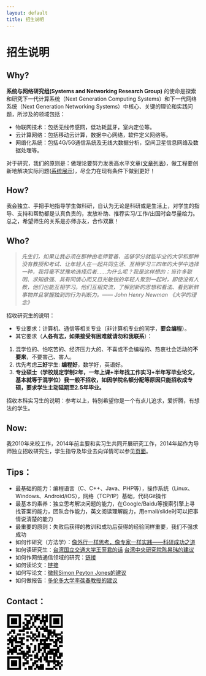 ```yaml
---
layout: default
title: 招生说明
---
```


招生说明
=====================

## Why?
**系统与网络研究组(Systems and Networking Research Group)** 的使命是探索和研究下一代计算系统（Next Generation Computing Systems）和下一代网络系统（Next Generation Networking Systems）中核心、关键的理论和实践问题，所涉及的领域包括：
- 物联网技术：包括无线传感网，低功耗蓝牙，室内定位等。
- 云计算网络：包括移动云计算，数据中心网络，软件定义网络等。
- 网络化系统：包括4G/5G通信系统及无线大数据分析，空间卫星信息网络及数据处理等。

对于研究，我们的原则是：做理论要努力发表高水平文章([文章列表](http://scit.bjtu.edu.cn/faculty_show.action?id=349))，做工程要创新地解决实际问题([系统展示](https://fangvv.github.io/Homepage/Demo.html))，尽全力在现有条件下做到更好！

## How?
我会独立、手把手地指导学生做科研，自认为无论是科研或是生活上，对学生的指导、支持和帮助都是认真负责的，发放补助、推荐实习/工作/出国时会尽量给力。总之，希望师生的关系是亦师亦友，合作双赢！

## Who?

> *先生们，如果让我必须在那种由老师管着、选够学分就能毕业的大学和那种没有教授和考试、让年轻人在一起共同生活、互相学习三四年的大学中选择一种，我将毫不犹豫地选择后者……为什么呢？我是这样想的：当许多聪明、求知欲强、具有同情心而又目光敏锐的年轻人聚到一起时，即使没有人教，他们也能互相学习。他们互相交流，了解到新的思想和看法、看到新鲜事物并且掌握独到的行为判断力。—— John Henry Newman 《大学的理念》*

招收研究生的说明：
- 专业要求：计算机、通信等相关专业（非计算机专业的同学，**要会编程**）。
- 其它要求（**人各有志，如果接受有困难就请勿和我联系**）：
 1. 混学位的、怕吃苦的、经济压力大的、不喜或不会编程的、热衷社会活动的**不要来**，不要害己、害人。
 1. 优先考虑**三好**学生: **编程好**，数学好，英语好。
 1. **专业硕士（学校规定学制2年，一年上课+半年找工作实习+半年写毕业论文，基本就等于混学位）我一般不招收，如因学院名额分配等原因只能招收成专硕，要求学生主动延期至2.5年毕业。**

招收本科实习生的说明：参考以上，特别希望你是一个有点儿追求，爱折腾，有想法的学生。

## Now:
我2010年来校工作，2014年前主要和实习生共同开展研究工作，2014年起作为导师独立招收研究生，学生指导及毕业去向详情可以参见[页面](http://scit.bjtu.edu.cn/faculty_show.action?id=349#mao "页面")。

## Tips：
- 最基础的能力：编程语言（C、C++、Java、PHP等），操作系统（Linux、Windows、Android/iOS），网络（TCP/IP）基础，代码Git操作
- 最基本的素养：独立思考解决问题的能力，在Google/Baidu等搜索引擎上寻找答案的能力，团队合作能力，英文阅读理解能力，用email/slide时可以把事情说清楚的能力
- 最重要的原则：失败后获得的教训和成功后获得的经验同样重要，我们不强求成功
- 如何作研究（方法学）：[像外行一样思考，像专家一样实践——科研成功之道](http://book.douban.com/subject/1867455/ "像外行一样思考，像专家一样实践——科研成功之道")
- 如何读研究生：[台湾国立交通大学王蒞君的话](http://cmbsd.cm.nctu.edu.tw/~lichun/to_student_principle.html "台湾国立交通大学王蒞君的话") [台湾中央研究院陈昇玮的建议](http://www.iis.sinica.edu.tw/~swc/talk/advices.html "台湾中央研究院陈昇玮的建议")
- 如何作网络通信领域的研究：[链接](http://wirelesslab.sjtu.edu.cn/resource/seminar/111201/How_to_do_research_in_wireless_area_Yanglet20111201.ppsm "链接")
- 如何读论文：[链接](http://blizzard.cs.uwaterloo.ca/keshav/home/Papers/data/07/paper-reading.pdf "链接")
- 如何写论文：[微软Simon Peyton Jones的建议](https://www.microsoft.com/en-us/research/academic-program/write-great-research-paper/ "微软Simon Peyton Jones的建议")
- 如何做报告：[多伦多大学李葆春教授的建议](http://www.cs.cityu.edu.hk/~jia/research/the-art-of-presentation.pdf "多伦多大学李葆春教授的建议")

## Contact：
![](qrcode.jpg)
